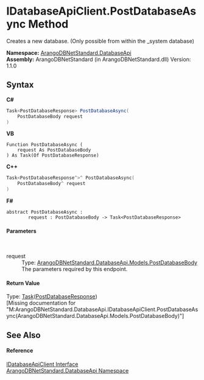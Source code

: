 # IDatabaseApiClient.PostDatabaseAsync Method 
 

Creates a new database. (Only possible from within the _system database)

**Namespace:**&nbsp;<a href="8ff26d37-924f-7675-e479-50002d06bb9e">ArangoDBNetStandard.DatabaseApi</a><br />**Assembly:**&nbsp;ArangoDBNetStandard (in ArangoDBNetStandard.dll) Version: 1.1.0

## Syntax

**C#**<br />
``` C#
Task<PostDatabaseResponse> PostDatabaseAsync(
	PostDatabaseBody request
)
```

**VB**<br />
``` VB
Function PostDatabaseAsync ( 
	request As PostDatabaseBody
) As Task(Of PostDatabaseResponse)
```

**C++**<br />
``` C++
Task<PostDatabaseResponse^>^ PostDatabaseAsync(
	PostDatabaseBody^ request
)
```

**F#**<br />
``` F#
abstract PostDatabaseAsync : 
        request : PostDatabaseBody -> Task<PostDatabaseResponse> 

```


#### Parameters
&nbsp;<dl><dt>request</dt><dd>Type: <a href="3577f4e0-e3e3-b704-431c-64eb28555607">ArangoDBNetStandard.DatabaseApi.Models.PostDatabaseBody</a><br />The parameters required by this endpoint.</dd></dl>

#### Return Value
Type: <a href="https://docs.microsoft.com/dotnet/api/system.threading.tasks.task-1" target="_blank" rel="noopener noreferrer">Task</a>(<a href="1ec87e21-a89d-4f77-a89d-bda2cd558562">PostDatabaseResponse</a>)<br />\[Missing <returns> documentation for "M:ArangoDBNetStandard.DatabaseApi.IDatabaseApiClient.PostDatabaseAsync(ArangoDBNetStandard.DatabaseApi.Models.PostDatabaseBody)"\]

## See Also


#### Reference
<a href="ecc7c298-cbd6-a54d-5677-0a958b7e413e">IDatabaseApiClient Interface</a><br /><a href="8ff26d37-924f-7675-e479-50002d06bb9e">ArangoDBNetStandard.DatabaseApi Namespace</a><br />
